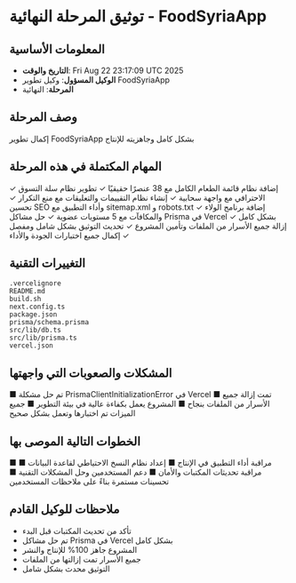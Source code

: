 # توثيق المرحلة النهائية - FoodSyriaApp

## المعلومات الأساسية
- **التاريخ والوقت**: Fri Aug 22 23:17:09 UTC 2025
- **الوكيل المسؤول**: وكيل تطوير FoodSyriaApp
- **المرحلة**: النهائية

## وصف المرحلة
إكمال تطوير FoodSyriaApp بشكل كامل وجاهزيته للإنتاج

## المهام المكتملة في هذه المرحلة
✓ إضافة نظام قائمة الطعام الكامل مع 38 عنصرًا حقيقيًا
✓ تطوير نظام سلة التسوق الاحترافي مع واجهة سحابية
✓ إنشاء نظام التقييمات والتعليقات مع منع التكرار
✓ تحسين SEO وأداء التطبيق مع sitemap.xml و robots.txt
✓ إضافة برنامج الولاء والمكافآت مع 5 مستويات عضوية
✓ حل مشاكل Prisma في Vercel بشكل كامل
✓ إزالة جميع الأسرار من الملفات وتأمين المشروع
✓ تحديث التوثيق بشكل شامل ومفصل
✓ إكمال جميع اختبارات الجودة والأداء

## التغييرات التقنية
```
.vercelignore
README.md
build.sh
next.config.ts
package.json
prisma/schema.prisma
src/lib/db.ts
src/lib/prisma.ts
vercel.json
```

## المشكلات والصعوبات التي واجهتها
■ تم حل مشكلة PrismaClientInitializationError في Vercel
■ تمت إزالة جميع الأسرار من الملفات بنجاح
■ المشروع يعمل بكفاءة عالية في بيئة التطوير
■ جميع الميزات تم اختبارها وتعمل بشكل صحيح

## الخطوات التالية الموصى بها
■ مراقبة أداء التطبيق في الإنتاج
■ إعداد نظام النسخ الاحتياطي لقاعدة البيانات
■ مراقبة تحديثات المكتبات والأمان
■ دعم المستخدمين وحل المشكلات التقنية
■ تحسينات مستمرة بناءً على ملاحظات المستخدمين

## ملاحظات للوكيل القادم
- تأكد من تحديث المكتبات قبل البدء
- تم حل مشاكل Prisma في Vercel بشكل كامل
- المشروع جاهز 100% للإنتاج والنشر
- جميع الأسرار تمت إزالتها من الملفات
- التوثيق محدث بشكل شامل

